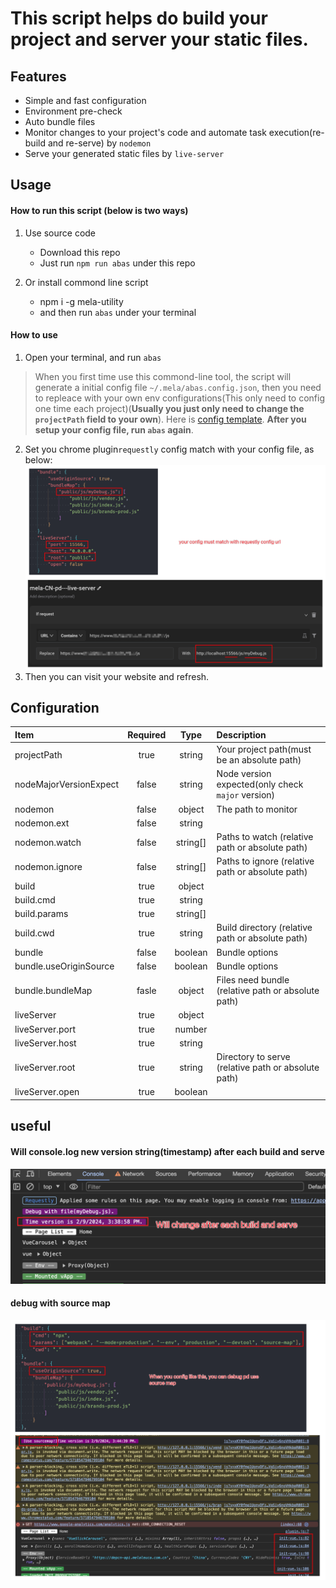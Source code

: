 # This script helps do build your project and server your static files.

## Features
- Simple and fast configuration
- Environment pre-check
- Auto bundle files
- Monitor changes to your project's code and automate task execution(re-build and re-serve) by `nodemon`
- Serve your generated static files by `live-server`

## Usage
#### How to run this script (below is two ways)
1. Use source code
    - Download this repo
    - Just run `npm run abas` under this repo

2. Or install commond line script
    - npm i -g mela-utility
    - and then run `abas` under your terminal

#### How to use
1. Open your terminal, and run `abas`
> When you first time use this commond-line tool, the script will generate a initial config file `~/.mela/abas.config.json`, then you need to repleace with your own env configurations(This only need to config one time each project)(**Usually you just only need to change the `projectPath` field to your own**). Here is [config template](./template.abas.config.json). **After you setup your config file, run `abas` again**.
2. Set you chrome plugin`requestly` config match with your config file, as below:
![your config must match with requestly config url](./pic/setup-requestly.png)
3. Then you can visit your website and refresh.

## Configuration
| Item                      | Required | Type     | Description |
| :------------------------ |  :-----: | :------: | :-------------------------------------------------- |
| projectPath               | true     | string   | Your project path(must be an absolute path)         |
| nodeMajorVersionExpect    | false    | string   | Node version expected(only check `major` version)   |
| nodemon                   | false    | object   | The path to monitor                                 |
| nodemon.ext               | false    | string   |                                                     |
| nodemon.watch             | false    | string[] | Paths to watch (relative path or absolute path)     |
| nodemon.ignore            | false    | string[] | Paths to ignore (relative path or absolute path)    |
| build                     | true     | object   |                                                     |
| build.cmd                 | true     | string   |                                                     |
| build.params              | true     | string[] |                                                     |
| build.cwd                 | true     | string   | Build directory (relative path or absolute path)    |
| bundle                    | false    | boolean  | Bundle options                                      |
| bundle.useOriginSource    | false    | boolean  | Bundle options                                      |
| bundle.bundleMap          | fasle    | object   | Files need bundle (relative path or absolute path)  |
| liveServer                | true     | object   |                                                     |
| liveServer.port           | true     | number   |                                                     |
| liveServer.host           | true     | string   |                                                     |
| liveServer.root           | true     | string   | Directory to serve (relative path or absolute path) |
| liveServer.open           | true     | boolean  |                                                     |

## useful
#### Will console.log new version string(timestamp) after each build and serve
![version](./pic/file-version.png)

#### debug with source map
![use source map](./pic/use-source-map.png)
